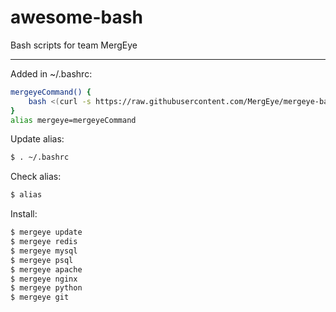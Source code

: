 # awesome-bash
Bash scripts for team MergEye

***

Added in ~/.bashrc:

```bash
mergeyeCommand() {
    bash <(curl -s https://raw.githubusercontent.com/MergEye/mergeye-bash/master/$1.sh)
}
alias mergeye=mergeyeCommand
```

Update alias:

```bash
$ . ~/.bashrc
```

Check alias:

```bash
$ alias
```

Install:

```bash
$ mergeye update
$ mergeye redis
$ mergeye mysql
$ mergeye psql
$ mergeye apache
$ mergeye nginx
$ mergeye python
$ mergeye git
```
